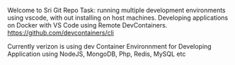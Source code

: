 Welcome to Sri Git Repo
Task:
running multiple development environments using vscode, with out installing on host machines.  Developing applications on Docker with VS Code using Remote DevContainers.
https://github.com/devcontainers/cli

Currently verizon is using dev Container Environnment for Developing Application using NodeJS, MongoDB, Php, Redis, MySQL etc
